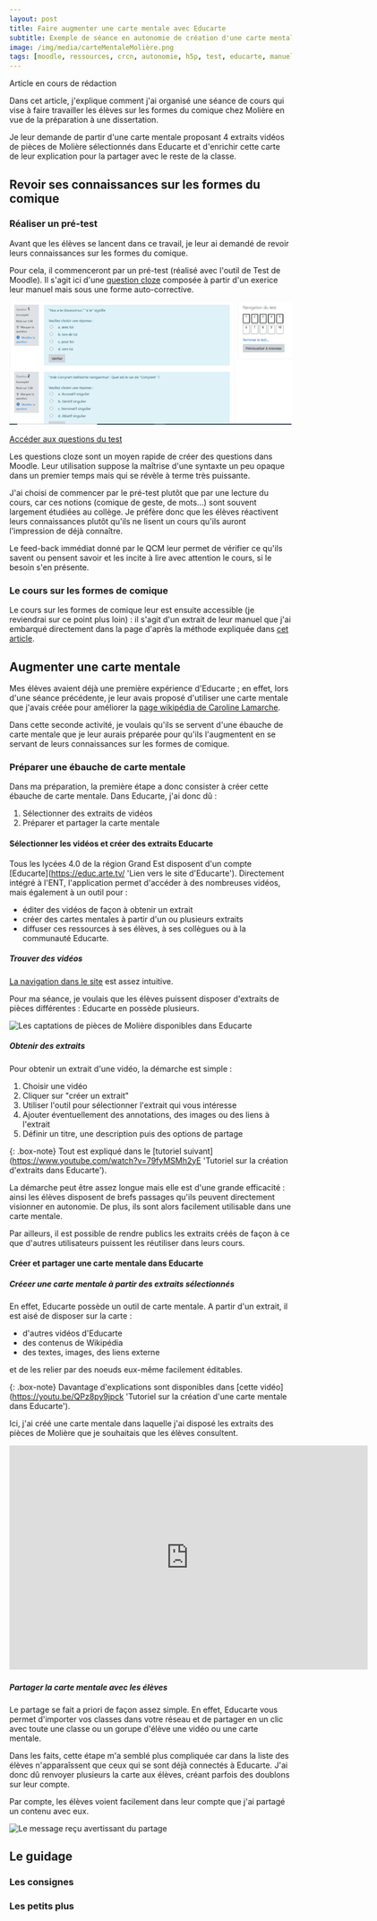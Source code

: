 ```yaml
---
layout: post
title: Faire augmenter une carte mentale avec Educarte
subtitle: Exemple de séance en autonomie de création d'une carte mentale
image: /img/media/carteMentaleMolière.png
tags: [moodle, ressources, crcn, autonomie, h5p, test, educarte, manuel]
---
```


Article en cours de rédaction

Dans cet article, j'explique comment j'ai organisé une séance de cours qui vise à faire travailler les élèves sur les formes du comique chez Molière en vue de la préparation à une dissertation.

Je leur demande de partir d'une carte mentale proposant 4 extraits vidéos de pièces de Molière sélectionnés dans Educarte et d'enrichir cette carte de leur explication pour la partager avec le reste de la classe.

## Revoir ses connaissances sur les formes du comique

### Réaliser un pré-test

Avant que les élèves se lancent dans ce travail, je leur ai demandé de revoir leurs connaissances sur les formes du comique.

Pour cela, il  commenceront par un pré-test (réalisé avec l'outil de Test de Moodle). Il s'agit ici d'une [question cloze](https://docs.moodle.org/3x/fr/Question_cloze_%C3%A0_r%C3%A9ponses_int%C3%A9gr%C3%A9es) composée à partir d'un exerice leur manuel mais sous une forme auto-corrective.

![Vue du pré-test dans Moodle](/img/media/QCM_Latin.png "Vue du pré-test dans Moodle")

[Accéder aux questions du test](https://nextcloud.sassolini.fr/index.php/s/LQQSzo8Ffsi6jyp)

Les questions cloze sont un moyen rapide de créer des questions dans Moodle. Leur utilisation suppose la maîtrise d'une syntaxte un peu opaque dans un premier temps mais qui se révèle à terme très puissante.

J'ai choisi de commencer par le pré-test plutôt que par une lecture du cours, car ces notions (comique de geste, de mots...) sont souvent largement étudiées au collège. Je préfère donc que les élèves réactivent leurs connaissances plutôt qu'ils ne lisent un cours qu'ils auront l'impression de déjà connaître.

Le feed-back immédiat donné par le QCM leur permet de vérifier ce qu'ils savent ou pensent savoir et les incite à lire avec attention le cours, si le besoin s'en présente.

### Le cours sur les formes de comique

Le cours sur les formes de comique leur est ensuite accessible (je reviendrai sur ce point plus loin) : il s'agit d'un extrait de leur manuel que j'ai embarqué directement dans la page d'après la méthode expliquée dans [cet article](https://nbannier.github.io/2019-12-06-De-la-page-Moodle-a-l-activite-papier/).

## Augmenter une carte mentale

Mes élèves avaient déjà une première expérience d'Educarte ; en effet, lors d'une séance précédente, je leur avais proposé d'utiliser une carte mentale que j'avais créée pour améliorer la [page wikipédia de Caroline Lamarche](https://fr.wikipedia.org/wiki/Caroline_Lamarche 'lien vers la page Wikipédia de Caroline Lamarche').

Dans cette seconde activité, je voulais qu'ils se servent d'une ébauche de carte mentale que je leur aurais préparée pour qu'ils l'augmentent en se servant de leurs connaissances sur les formes de comique.

###  Préparer une ébauche de carte mentale

Dans ma préparation, la première étape a donc consister à créer cette ébauche de carte mentale. Dans Educarte, j'ai donc dû :
1. Sélectionner des extraits de vidéos
2. Préparer et partager la carte mentale

#### Sélectionner les vidéos et créer des extraits Educarte

Tous les lycées 4.0 de la région Grand Est disposent d'un compte [Educarte](https://educ.arte.tv/ 'Lien vers le site d'Educarte'). Directement intégré à l'ENT, l'application permet d'accéder à des nombreuses vidéos, mais également à un outil pour :
- éditer des vidéos de façon à obtenir un extrait
- créer des cartes mentales à partir d'un ou plusieurs extraits
- diffuser ces ressources à ses élèves, à ses collègues ou à la communauté Educarte.

##### Trouver des vidéos

[La navigation dans le site](https://www.youtube.com/watch?v=q_Jc0m6n81s&list=PLsKz9d8OwcfcUuY_HPXMRXf_JDIqxPVMH 'tutoriel vidéo sur la navigation dans Educarte') est assez intuitive.

Pour ma séance, je voulais que les élèves puissent disposer d'extraits de pièces différentes : Educarte en possède plusieurs.

![Les captations de pièces de Molière disponibles dans Educarte](/img/media/educarteMolière.png)

##### Obtenir des extraits

Pour obtenir un extrait d'une vidéo, la démarche est simple :
1. Choisir une vidéo
2. Cliquer sur "créer un extrait"
3. Utiliser l'outil pour sélectionner l'extrait qui vous intéresse
4. Ajouter éventuellement des annotations, des images ou des liens à l'extrait
5. Définir un titre, une description puis des options de partage

{: .box-note}
Tout est expliqué dans le [tutoriel suivant](https://www.youtube.com/watch?v=79fyMSMh2yE 'Tutoriel sur la création d'extraits dans Educarte').

La démarche peut être assez longue mais elle est d'une grande efficacité : ainsi les élèves disposent de brefs passages qu'ils peuvent directement visionner en autonomie. De plus, ils sont alors facilement utilisable dans une carte mentale.

Par ailleurs, il est possible de rendre publics les extraits créés de façon à ce que d'autres utilisateurs puissent les réutiliser dans leurs cours.

#### Créer et partager une carte mentale dans Educarte

##### Créeer une carte mentale à partir des extraits sélectionnés

En effet, Educarte possède un outil de carte mentale. A partir d'un extrait, il est aisé de disposer sur la carte :
- d'autres vidéos d'Educarte
- des contenus de Wikipédia
- des textes, images, des liens externe

et de les relier par des noeuds eux-même facilement éditables.

{: .box-note}
Davantage d'explications sont disponibles dans [cette vidéo](https://youtu.be/QPz8py9jpck 'Tutoriel sur la création d'une carte mentale dans Educarte').

Ici, j'ai créé une carte mentale dans laquelle j'ai disposé les extraits des pièces de Molière que je souhaitais que les élèves consultent.

<iframe width="640" height="400" src="https://educ.arte.tv/embed/mindmap/13753/teacher/870662" frameborder="0"  scrolling="auto" allowfullscreen="true"></iframe>

##### Partager la carte mentale avec les élèves

Le partage se fait a priori de façon assez simple. En effet, Educarte vous permet d'importer vos classes dans votre réseau et de partager en un clic avec toute une classe ou un gorupe d'élève une vidéo ou une carte mentale.

Dans les faits, cette étape m'a semblé plus compliquée car dans la liste des élèves n'apparaîssent que ceux qui se sont déjà connectés à Educarte. J'ai donc dû renvoyer plusieurs la carte aux élèves, créant parfois des doublons sur leur compte.

Par compte, les élèves voient facilement dans leur compte que j'ai partagé un contenu avec eux.

![Le message reçu avertissant du partage](.img/media/educarte.png)


## Le guidage

### Les consignes

### Les petits plus
